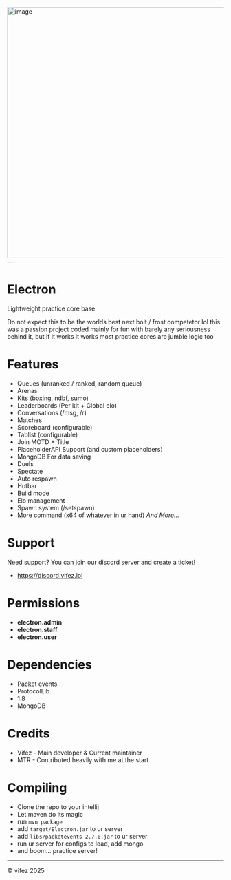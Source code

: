 <img width="1042" height="583" alt="image" src="https://github.com/user-attachments/assets/8d72d6ad-8185-4ac0-9a91-c6a5c14a4bcb" />
---

# Electron

Lightweight practice core base

Do not expect this to be the worlds best next bolt / frost competetor lol this was a passion project coded mainly for fun with barely any seriousness behind it, but if it works it works most practice cores are jumble logic too

# Features
- Queues (unranked / ranked, random queue)
- Arenas
- Kits (boxing, ndbf, sumo)
- Leaderboards (Per kit + Global elo)
- Conversations (/msg, /r)
- Matches
- Scoreboard (configurable)
- Tablist (configurable)
- Join MOTD + Title
- PlaceholderAPI Support (and custom placeholders)
- MongoDB For data saving
- Duels
- Spectate
- Auto respawn
- Hotbar
- Build mode
- Elo management
- Spawn system (/setspawn)
- More command (x64 of whatever in ur hand)
*And More...*

# Support
Need support? You can join our discord server and create a ticket!
- https://discord.vifez.lol

# Permissions
- **electron.admin**
- **electron.staff**
- **electron.user**

# Dependencies
- Packet events
- ProtocolLib
- 1.8
- MongoDB

# Credits
- Vifez - Main developer & Current maintainer
- MTR - Contributed heavily with me at the start

# Compiling
- Clone the repo to your intellij
- Let maven do its magic
- run `mvn package`
- add `target/Electron.jar` to ur server
- add `libs/packetevents-2.7.0.jar` to ur server
- run ur server for configs to load, add mongo
- and boom... practice server!
---
© vifez 2025
